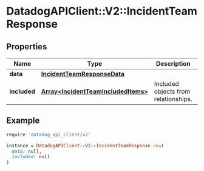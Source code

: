 # DatadogAPIClient::V2::IncidentTeamResponse

## Properties

| Name | Type | Description | Notes |
| ---- | ---- | ----------- | ----- |
| **data** | [**IncidentTeamResponseData**](IncidentTeamResponseData.md) |  |  |
| **included** | [**Array&lt;IncidentTeamIncludedItems&gt;**](IncidentTeamIncludedItems.md) | Included objects from relationships. | [optional][readonly] |

## Example

```ruby
require 'datadog_api_client/v2'

instance = DatadogAPIClient::V2::IncidentTeamResponse.new(
  data: null,
  included: null
)
```

